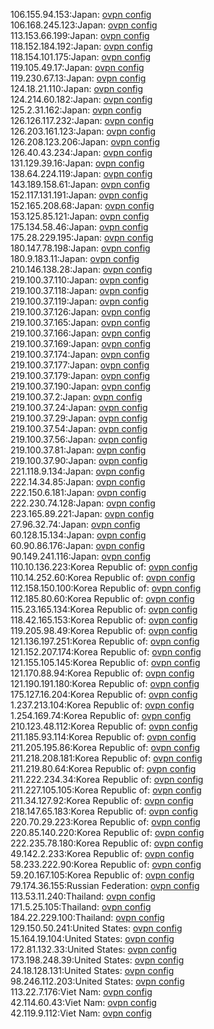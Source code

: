 106.155.94.153:Japan: [ovpn config](vpn/106_155_94_153.ovpn)  
106.168.245.123:Japan: [ovpn config](vpn/106_168_245_123.ovpn)  
113.153.66.199:Japan: [ovpn config](vpn/113_153_66_199.ovpn)  
118.152.184.192:Japan: [ovpn config](vpn/118_152_184_192.ovpn)  
118.154.101.175:Japan: [ovpn config](vpn/118_154_101_175.ovpn)  
119.105.49.17:Japan: [ovpn config](vpn/119_105_49_17.ovpn)  
119.230.67.13:Japan: [ovpn config](vpn/119_230_67_13.ovpn)  
124.18.21.110:Japan: [ovpn config](vpn/124_18_21_110.ovpn)  
124.214.60.182:Japan: [ovpn config](vpn/124_214_60_182.ovpn)  
125.2.31.162:Japan: [ovpn config](vpn/125_2_31_162.ovpn)  
126.126.117.232:Japan: [ovpn config](vpn/126_126_117_232.ovpn)  
126.203.161.123:Japan: [ovpn config](vpn/126_203_161_123.ovpn)  
126.208.123.206:Japan: [ovpn config](vpn/126_208_123_206.ovpn)  
126.40.43.234:Japan: [ovpn config](vpn/126_40_43_234.ovpn)  
131.129.39.16:Japan: [ovpn config](vpn/131_129_39_16.ovpn)  
138.64.224.119:Japan: [ovpn config](vpn/138_64_224_119.ovpn)  
143.189.158.61:Japan: [ovpn config](vpn/143_189_158_61.ovpn)  
152.117.131.191:Japan: [ovpn config](vpn/152_117_131_191.ovpn)  
152.165.208.68:Japan: [ovpn config](vpn/152_165_208_68.ovpn)  
153.125.85.121:Japan: [ovpn config](vpn/153_125_85_121.ovpn)  
175.134.58.46:Japan: [ovpn config](vpn/175_134_58_46.ovpn)  
175.28.229.195:Japan: [ovpn config](vpn/175_28_229_195.ovpn)  
180.147.78.198:Japan: [ovpn config](vpn/180_147_78_198.ovpn)  
180.9.183.11:Japan: [ovpn config](vpn/180_9_183_11.ovpn)  
210.146.138.28:Japan: [ovpn config](vpn/210_146_138_28.ovpn)  
219.100.37.110:Japan: [ovpn config](vpn/219_100_37_110.ovpn)  
219.100.37.118:Japan: [ovpn config](vpn/219_100_37_118.ovpn)  
219.100.37.119:Japan: [ovpn config](vpn/219_100_37_119.ovpn)  
219.100.37.126:Japan: [ovpn config](vpn/219_100_37_126.ovpn)  
219.100.37.165:Japan: [ovpn config](vpn/219_100_37_165.ovpn)  
219.100.37.166:Japan: [ovpn config](vpn/219_100_37_166.ovpn)  
219.100.37.169:Japan: [ovpn config](vpn/219_100_37_169.ovpn)  
219.100.37.174:Japan: [ovpn config](vpn/219_100_37_174.ovpn)  
219.100.37.177:Japan: [ovpn config](vpn/219_100_37_177.ovpn)  
219.100.37.179:Japan: [ovpn config](vpn/219_100_37_179.ovpn)  
219.100.37.190:Japan: [ovpn config](vpn/219_100_37_190.ovpn)  
219.100.37.2:Japan: [ovpn config](vpn/219_100_37_2.ovpn)  
219.100.37.24:Japan: [ovpn config](vpn/219_100_37_24.ovpn)  
219.100.37.29:Japan: [ovpn config](vpn/219_100_37_29.ovpn)  
219.100.37.54:Japan: [ovpn config](vpn/219_100_37_54.ovpn)  
219.100.37.56:Japan: [ovpn config](vpn/219_100_37_56.ovpn)  
219.100.37.81:Japan: [ovpn config](vpn/219_100_37_81.ovpn)  
219.100.37.90:Japan: [ovpn config](vpn/219_100_37_90.ovpn)  
221.118.9.134:Japan: [ovpn config](vpn/221_118_9_134.ovpn)  
222.14.34.85:Japan: [ovpn config](vpn/222_14_34_85.ovpn)  
222.150.6.181:Japan: [ovpn config](vpn/222_150_6_181.ovpn)  
222.230.74.128:Japan: [ovpn config](vpn/222_230_74_128.ovpn)  
223.165.89.221:Japan: [ovpn config](vpn/223_165_89_221.ovpn)  
27.96.32.74:Japan: [ovpn config](vpn/27_96_32_74.ovpn)  
60.128.15.134:Japan: [ovpn config](vpn/60_128_15_134.ovpn)  
60.90.86.176:Japan: [ovpn config](vpn/60_90_86_176.ovpn)  
90.149.241.116:Japan: [ovpn config](vpn/90_149_241_116.ovpn)  
110.10.136.223:Korea Republic of: [ovpn config](vpn/110_10_136_223.ovpn)  
110.14.252.60:Korea Republic of: [ovpn config](vpn/110_14_252_60.ovpn)  
112.158.150.100:Korea Republic of: [ovpn config](vpn/112_158_150_100.ovpn)  
112.185.80.60:Korea Republic of: [ovpn config](vpn/112_185_80_60.ovpn)  
115.23.165.134:Korea Republic of: [ovpn config](vpn/115_23_165_134.ovpn)  
118.42.165.153:Korea Republic of: [ovpn config](vpn/118_42_165_153.ovpn)  
119.205.98.49:Korea Republic of: [ovpn config](vpn/119_205_98_49.ovpn)  
121.136.197.251:Korea Republic of: [ovpn config](vpn/121_136_197_251.ovpn)  
121.152.207.174:Korea Republic of: [ovpn config](vpn/121_152_207_174.ovpn)  
121.155.105.145:Korea Republic of: [ovpn config](vpn/121_155_105_145.ovpn)  
121.170.88.94:Korea Republic of: [ovpn config](vpn/121_170_88_94.ovpn)  
121.190.191.180:Korea Republic of: [ovpn config](vpn/121_190_191_180.ovpn)  
175.127.16.204:Korea Republic of: [ovpn config](vpn/175_127_16_204.ovpn)  
1.237.213.104:Korea Republic of: [ovpn config](vpn/1_237_213_104.ovpn)  
1.254.169.74:Korea Republic of: [ovpn config](vpn/1_254_169_74.ovpn)  
210.123.48.112:Korea Republic of: [ovpn config](vpn/210_123_48_112.ovpn)  
211.185.93.114:Korea Republic of: [ovpn config](vpn/211_185_93_114.ovpn)  
211.205.195.86:Korea Republic of: [ovpn config](vpn/211_205_195_86.ovpn)  
211.218.208.181:Korea Republic of: [ovpn config](vpn/211_218_208_181.ovpn)  
211.219.80.64:Korea Republic of: [ovpn config](vpn/211_219_80_64.ovpn)  
211.222.234.34:Korea Republic of: [ovpn config](vpn/211_222_234_34.ovpn)  
211.227.105.105:Korea Republic of: [ovpn config](vpn/211_227_105_105.ovpn)  
211.34.127.92:Korea Republic of: [ovpn config](vpn/211_34_127_92.ovpn)  
218.147.65.183:Korea Republic of: [ovpn config](vpn/218_147_65_183.ovpn)  
220.70.29.223:Korea Republic of: [ovpn config](vpn/220_70_29_223.ovpn)  
220.85.140.220:Korea Republic of: [ovpn config](vpn/220_85_140_220.ovpn)  
222.235.78.180:Korea Republic of: [ovpn config](vpn/222_235_78_180.ovpn)  
49.142.2.233:Korea Republic of: [ovpn config](vpn/49_142_2_233.ovpn)  
58.233.222.90:Korea Republic of: [ovpn config](vpn/58_233_222_90.ovpn)  
59.20.167.105:Korea Republic of: [ovpn config](vpn/59_20_167_105.ovpn)  
79.174.36.155:Russian Federation: [ovpn config](vpn/79_174_36_155.ovpn)  
113.53.11.240:Thailand: [ovpn config](vpn/113_53_11_240.ovpn)  
171.5.25.105:Thailand: [ovpn config](vpn/171_5_25_105.ovpn)  
184.22.229.100:Thailand: [ovpn config](vpn/184_22_229_100.ovpn)  
129.150.50.241:United States: [ovpn config](vpn/129_150_50_241.ovpn)  
15.164.19.104:United States: [ovpn config](vpn/15_164_19_104.ovpn)  
172.81.132.33:United States: [ovpn config](vpn/172_81_132_33.ovpn)  
173.198.248.39:United States: [ovpn config](vpn/173_198_248_39.ovpn)  
24.18.128.131:United States: [ovpn config](vpn/24_18_128_131.ovpn)  
98.246.112.203:United States: [ovpn config](vpn/98_246_112_203.ovpn)  
113.22.7.176:Viet Nam: [ovpn config](vpn/113_22_7_176.ovpn)  
42.114.60.43:Viet Nam: [ovpn config](vpn/42_114_60_43.ovpn)  
42.119.9.112:Viet Nam: [ovpn config](vpn/42_119_9_112.ovpn)  
